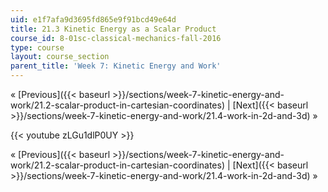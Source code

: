 ```yaml
---
uid: e1f7afa9d3695fd865e9f91bcd49e64d
title: 21.3 Kinetic Energy as a Scalar Product
course_id: 8-01sc-classical-mechanics-fall-2016
type: course
layout: course_section
parent_title: 'Week 7: Kinetic Energy and Work'
---
```


« [Previous]({{< baseurl >}}/sections/week-7-kinetic-energy-and-work/21.2-scalar-product-in-cartesian-coordinates) | [Next]({{< baseurl >}}/sections/week-7-kinetic-energy-and-work/21.4-work-in-2d-and-3d) »

{{< youtube zLGu1dlP0UY >}}

« [Previous]({{< baseurl >}}/sections/week-7-kinetic-energy-and-work/21.2-scalar-product-in-cartesian-coordinates) | [Next]({{< baseurl >}}/sections/week-7-kinetic-energy-and-work/21.4-work-in-2d-and-3d) »